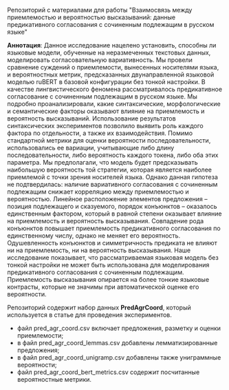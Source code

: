 Репозиторий с материалами для работы "Взаимосвязь между приемлемостью и вероятностью высказываний: данные предикативного согласования с сочиненным подлежащим в русском языке"

**Аннотация**: Данное исследование нацелено установить, способны ли языковые модели, обученные на неразмеченных текстовых данных, моделировать согласовательную вариативность. Мы провели сравнение суждений о приемлемости, вынесенных носителями языка, и вероятностных метрик, предсказанных двунаправленной языковой моделью ruBERT в базовой конфигурации без тонкой настройки. В качестве лингвистического феномена рассматривалось предикативное согласование с сочиненным подлежащим в русском языке. Мы подробно проанализировали, какие синтаксические, морфологические и семантические факторы оказывают влияние на приемлемость и вероятность высказываний. Использование результатов синтаксических экспериментов позволило выявить роль каждого фактора по отдельности, а также их взаимодействия. Помимо стандартной метрики для оценки вероятности последовательности, использовались ее вариации, учитывающие либо длину последовательности, либо вероятность каждого токена, либо оба этих параметра. Мы предполагали, что модель будет предсказывать наибольшую вероятность той стратегии, которая является наиболее приемлемой с точки зрения носителей языка. Однако данная гипотеза не подтвердилась: наличие вариативного согласования с сочиненным подлежащим снижает корреляцию между приемлемостью и вероятностью. Линейное расположение элементов предложения – позиция подлежащего и сказуемого, порядок конъюнктов – оказалось единственным фактором, который в равной степени оказывает влияние на приемлемость и вероятность высказывания. Совпадение рода конъюнктов повышает приемлемость предикативного согласования по единственному числу, однако не меняет его вероятность. Одушевленность конъюнктов и симметричность предиката не влияют ни на приемлемость, ни на вероятность высказывания. Наше исследование показывает, что рассматриваемая языковая модель без тонкой настройки не может быть использована для моделирования предикативного согласования с сочиненным подлежащим. Приемлемость высказывания опирается на более тонкие языковые контрасты, которые не значимы при автоматической оценке его вероятности.

Репозиторий содержит набор данных **PredAgrCoord**, который используется в статье для проведения экспериментов.
- файл pred_agr_coord.csv	включает предложения, разметку и оценки приемлемости;
- в файл pred_agr_coord_lemmas.csv добавлены лемматизированные предложения;
- в файл pred_agr_coord_unigramp.csv добавлены также униграммные вероятности;
- файл pred_agr_coord_bert_metrics.csv содержит посчитанные вероятностные метрики.
